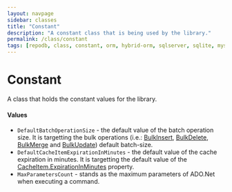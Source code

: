 ```yaml
---
layout: navpage
sidebar: classes
title: "Constant"
description: "A constant class that is being used by the library."
permalink: /class/constant
tags: [repodb, class, constant, orm, hybrid-orm, sqlserver, sqlite, mysql, postgresql]
---
```


# Constant

A class that holds the constant values for the library.

#### Values

- `DefaultBatchOperationSize` - the default value of the batch operation size. It is targetting the bulk operations (i.e.: [BulkInsert](/operation/bulkinsert), [BulkDelete](/operation/bulkdelete), [BulkMerge](/operation/bulkinsert) and [BulkUpdate](/operation/bulkupdate)) default batch-size.
- `DefaultCacheItemExpirationInMinutes` - the default value of the cache expiration in minutes. It is targetting the default value of the [CacheItem.ExpirationInMinutes](/class/cacheitem) property.
- `MaxParametersCount` - stands as the maximum parameters of ADO.Net when executing a command.
